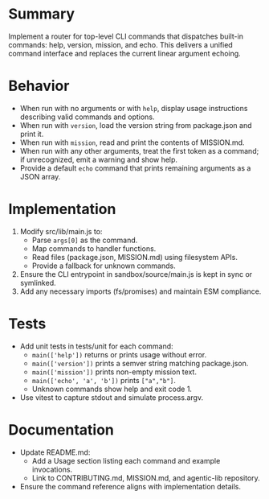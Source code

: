 # Summary

Implement a router for top-level CLI commands that dispatches built-in commands: help, version, mission, and echo. This delivers a unified command interface and replaces the current linear argument echoing.

# Behavior

  * When run with no arguments or with `help`, display usage instructions describing valid commands and options.
  * When run with `version`, load the version string from package.json and print it.
  * When run with `mission`, read and print the contents of MISSION.md.
  * When run with any other arguments, treat the first token as a command; if unrecognized, emit a warning and show help.
  * Provide a default `echo` command that prints remaining arguments as a JSON array.

# Implementation

  1. Modify src/lib/main.js to:
     - Parse `args[0]` as the command.
     - Map commands to handler functions.
     - Read files (package.json, MISSION.md) using filesystem APIs.
     - Provide a fallback for unknown commands.
  2. Ensure the CLI entrypoint in sandbox/source/main.js is kept in sync or symlinked.
  3. Add any necessary imports (fs/promises) and maintain ESM compliance.

# Tests

  * Add unit tests in tests/unit for each command:
    - `main(['help'])` returns or prints usage without error.
    - `main(['version'])` prints a semver string matching package.json.
    - `main(['mission'])` prints non-empty mission text.
    - `main(['echo', 'a', 'b'])` prints `["a","b"]`.
    - Unknown commands show help and exit code 1.
  * Use vitest to capture stdout and simulate process.argv.

# Documentation

  * Update README.md:
    - Add a Usage section listing each command and example invocations.
    - Link to CONTRIBUTING.md, MISSION.md, and agentic-lib repository.
  * Ensure the command reference aligns with implementation details.
